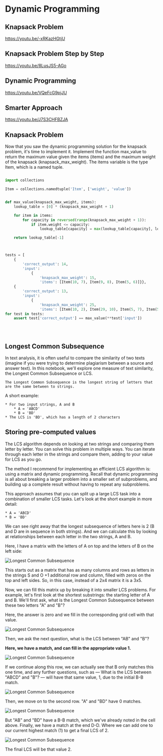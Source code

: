 # Dynamic Programming

## Knapsack Problem
https://youtu.be/-xRKazHGtjU

## Knapsack Problem Step by Step
https://youtu.be/8LusJS5-AGo

## Dynamic Programming
https://youtu.be/VQeFcG9pjJU

## Smarter Approach
https://youtu.be/J7S3CHFBZJA

## Knapsack Problem

Now that you saw the dynamic programming solution for the knapsack problem, it's time to implement it. Implement the function max_value to return the maximum value given the items (items) and the maximum weight of the knapsack (knapsack_max_weight). The items variable is the type Item, which is a named tuple.


```python

import collections

Item = collections.namedtuple('Item', ['weight', 'value'])


def max_value(knapsack_max_weight, items):
    lookup_table = [0] * (knapsack_max_weight + 1)

    for item in items:
        for capacity in reversed(range(knapsack_max_weight + 1)):
            if item.weight <= capacity:
                lookup_table[capacity] = max(lookup_table[capacity], lookup_table[capacity - item.weight] + item.value)

    return lookup_table[-1]



tests = [
    {
        'correct_output': 14,
        'input':
            {
                'knapsack_max_weight': 15,
                'items': [Item(10, 7), Item(9, 8), Item(5, 6)]}},
    {
        'correct_output': 13,
        'input':
            {
                'knapsack_max_weight': 25,
                'items': [Item(10, 2), Item(29, 10), Item(5, 7), Item(5, 3), Item(5, 1), Item(24, 12)]}}]
for test in tests:
    assert test['correct_output'] == max_value(**test['input'])





```

## Longest Common Subsequence

In text analysis, it is often useful to compare the similarity of two texts (imagine if you were trying to determine plagiarism between a source and answer text). In this notebook, we'll explore one measure of text similarity, the Longest Common Subsequence or LCS.

    The Longest Common Subsequence is the longest string of letters that are the same between to strings.

A short example:

    * For two input strings, A and B
        * A = 'ABCD'
        * B = 'BD'
    * The LCS is 'BD', which has a length of 2 characters

## Storing pre-computed values

The LCS algorithm depends on looking at two strings and comparing them letter by letter. You can solve this problem in multiple ways. You can iterate through each letter in the strings and compare them, adding to your value for LCS as you go.

The method I recommend for implementing an efficient LCS algorithm is: using a matrix and dynamic programming. Recall that dynamic programming is all about breaking a larger problem into a smaller set of subproblems, and building up a complete result without having to repeat any subproblems.

This approach assumes that you can split up a large LCS task into a combination of smaller LCS tasks. Let's look at the short example in more detail:

    * A = 'ABCD'
    * B = 'BD'

We can see right away that the longest subsequence of letters here is 2 (B and D are in sequence in both strings). And we can calculate this by looking at relationships between each letter in the two strings, A and B.

Here, I have a matrix with the letters of A on top and the letters of B on the left side:


![Longest Common Subsequence](https://github.com/budostylz/Algorithms-and-Data-Structures/blob/master/Advance%20Algorithms/Graph%20Algorithms/graph.PNG "Longest Common Subsequence")




This starts out as a matrix that has as many columns and rows as letters in the strings S and O +1 additional row and column, filled with zeros on the top and left sides. So, in this case, instead of a 2x4 matrix it is a 3x5.

Now, we can fill this matrix up by breaking it into smaller LCS problems. For example, let's first look at the shortest substrings: the starting letter of A and B. We'll first ask, what is the Longest Common Subsequence between these two letters "A" and "B"?

Here, the answer is zero and we fill in the corresponding grid cell with that value.

![Longest Common Subsequence](https://github.com/budostylz/Algorithms-and-Data-Structures/blob/master/Advance%20Algorithms/Graph%20Algorithms/graph.PNG "Longest Common Subsequence")


Then, we ask the next question, what is the LCS between "AB" and "B"?

<strong>Here, we have a match, and can fill in the appropriate value 1.</strong>

![Longest Common Subsequence](https://github.com/budostylz/Algorithms-and-Data-Structures/blob/master/Advance%20Algorithms/Graph%20Algorithms/graph.PNG "Longest Common Subsequence")

If we continue along this row, we can actually see that B only matches this one time, and any further questions, such as — What is the LCS between "ABCD" and "B"? — will have that same value, 1, due to the initial B-B match.

![Longest Common Subsequence](https://github.com/budostylz/Algorithms-and-Data-Structures/blob/master/Advance%20Algorithms/Graph%20Algorithms/graph.PNG "Longest Common Subsequence")

Then, we move on to the second row. "A" and "BD" have 0 matches.

![Longest Common Subsequence](https://github.com/budostylz/Algorithms-and-Data-Structures/blob/master/Advance%20Algorithms/Graph%20Algorithms/graph.PNG "Longest Common Subsequence")

But "AB" and "BD" have a B-B match, which we've already noted in the cell above. Finally, we have a match at the end D-D. Where we can add one to our current highest match (1) to get a final LCS of 2.

![Longest Common Subsequence](https://github.com/budostylz/Algorithms-and-Data-Structures/blob/master/Advance%20Algorithms/Graph%20Algorithms/graph.PNG "Longest Common Subsequence")

The final LCS will be that value 2.








